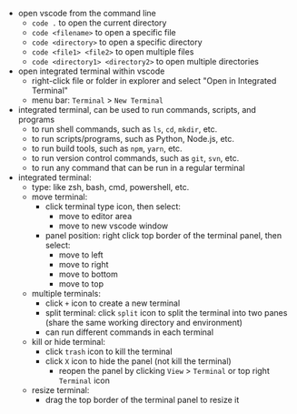 * open vscode from the command line
  - `code .` to open the current directory
  - `code <filename>` to open a specific file
  - `code <directory>` to open a specific directory
  - `code <file1> <file2>` to open multiple files
  - `code <directory1> <directory2>` to open multiple directories
* open integrated terminal within vscode
  - right-click file or folder in explorer and select "Open in Integrated Terminal"
  - menu bar: `Terminal` > `New Terminal`
* integrated terminal, can be used to run commands, scripts, and programs
  - to run shell commands, such as `ls`, `cd`, `mkdir`, etc.
  - to run scripts/programs, such as Python, Node.js, etc.
  - to run build tools, such as `npm`, `yarn`, etc.
  - to run version control commands, such as `git`, `svn`, etc.
  - to run any command that can be run in a regular terminal
* integrated terminal:
  - type: like zsh, bash, cmd, powershell, etc.
  - move terminal:
    - click terminal type icon, then select:
      - move to editor area
      - move to new vscode window
    - panel position: right click top border of the terminal panel, then select:
      - move to left
      - move to right
      - move to bottom
      - move to top
  - multiple terminals:
    - click `+` icon to create a new terminal
    - split terminal: click `split` icon to split the terminal into two panes (share the same working directory and environment)
    - can run different commands in each terminal
  - kill or hide terminal:
    - click `trash` icon to kill the terminal
    - click `X` icon to hide the panel (not kill the terminal)
      - reopen the panel by clicking `View` > `Terminal` or top right `Terminal` icon
  - resize terminal:
    - drag the top border of the terminal panel to resize it